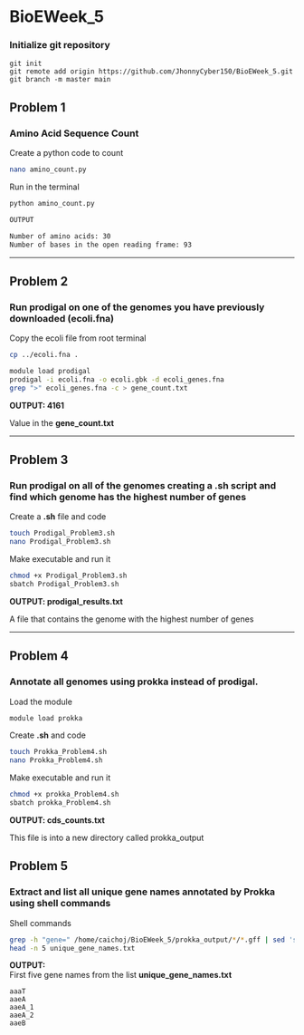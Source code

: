# BioEWeek_5

### Initialize git repository

    git init
    git remote add origin https://github.com/JhonnyCyber150/BioEWeek_5.git
    git branch -m master main

## Problem 1
### Amino Acid Sequence Count
Create a python code to count 
```bash
nano amino_count.py
```
Run in the terminal 

```bash
python amino_count.py

OUTPUT

Number of amino acids: 30
Number of bases in the open reading frame: 93
```

--- 
## Problem 2
### Run prodigal on one of the genomes you have previously downloaded (ecoli.fna)

Copy the ecoli file from root terminal
```bash
cp ../ecoli.fna .
```

```bash
module load prodigal
prodigal -i ecoli.fna -o ecoli.gbk -d ecoli_genes.fna
grep ">" ecoli_genes.fna -c > gene_count.txt
````

**OUTPUT: 4161**

Value in the **gene_count.txt**

--- 
## Problem 3
### Run prodigal on all of the genomes creating a .sh script and find which genome has the highest number of genes

Create a **.sh** file and code 

```bash
touch Prodigal_Problem3.sh
nano Prodigal_Problem3.sh
```
Make executable and run it 
```bash
chmod +x Prodigal_Problem3.sh
sbatch Prodigal_Problem3.sh
```
**OUTPUT: prodigal_results.txt**

A file that contains the genome with the highest number of genes

--- 
## Problem 4
### Annotate all genomes using prokka instead of prodigal.

Load the module 

```bash
module load prokka
```
Create **.sh** and code

```bash
touch Prokka_Problem4.sh
nano Prokka_Problem4.sh
```

Make executable and run it 
```bash
chmod +x prokka_Problem4.sh
sbatch prokka_Problem4.sh
```

**OUTPUT: cds_counts.txt**

This file is into a new directory called prokka_output

## Problem 5
### Extract and list all unique gene names annotated by Prokka using shell commands

Shell commands 
```bash
grep -h "gene=" /home/caichoj/BioEWeek_5/prokka_output/*/*.gff | sed 's/.*gene=//; s/;.*//' | sort -u > unique_gene_names.txt
head -n 5 unique_gene_names.txt
```
**OUTPUT:**  
First five gene names from the list **unique_gene_names.txt**

```
aaaT  
aaeA  
aaeA_1  
aaeA_2  
aaeB
```

